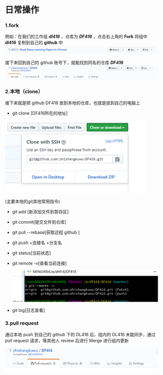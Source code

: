 # 日常操作 #

### 1.fork

例如：在我们的工作组 ***dl416*** ，仓库为 ***DF416*** ，点击右上角的 **Fork** 将组中 **dl416** 复制到自己的 **github** 中
![dl416](./images/1-1.png)

接下来回到自己的 github 账号下，就能找到同名的仓库 ***DF416***
![DL416](./images/1-2.png)

### 2.本地（clone）

接下来就是把 github DF416 放到本地的仓库，也就是放到自己的电脑上

* git clone [DF416所在的地址]

![DF416](./images/2-1.png)

(主要本地的git其他常用指令)

* git add [新添加文件到暂存区]

* git commit[提交文件到仓库]

* git pull  --rebase[获取远程 github ]

* git push +连接名 +分支名

* git status[当前状态]

* git remote -v[查看当前连接]


  ![本地](./images/3-1.png)

* git log[日志查看]


### 3.pull request

通过本地 push 到自己的 github 下的 DL416 后，组内的 DL416 未能同步，通过 pull request 请求，等其他人 review 后进行 Merge 进行组内更新

![DL416](./images/2-2.png)
